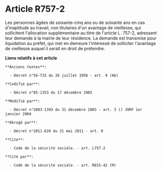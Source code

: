 # Article R757-2

Les personnes âgées de soixante-cinq ans ou de soixante ans en cas d'inaptitude au travail, non titulaires d'un avantage de
vieillesse, qui sollicitent l'allocation supplémentaire au titre de l'article L. 757-2, adressent leur demande à la mairie de
leur résidence. La demande est transmise pour liquidation au préfet, qui met en demeure l'intéressé de solliciter l'avantage
de vieillesse auquel il serait en droit de prétendre.

**Liens relatifs à cet article**

	**Anciens textes**:

	  - Décret n°56-733 du 26 juillet 1956 - art. 9 (Ab)

	**Codifié par**:

	  - Décret n°85-1353 du 17 décembre 1985

	**Modifié par**:

	  - Décret n°2003-1393 du 31 décembre 2003 - art. 3 () JORF 1er janvier 2004

	**Abrogé par**:

	  - Décret n°2011-620 du 31 mai 2011 - art. 9

	**Cite**:

	  - Code de la sécurité sociale. - art. L757-2

	**Cité par**:

	  - Code de la sécurité sociale. - art. R815-42 (M)

